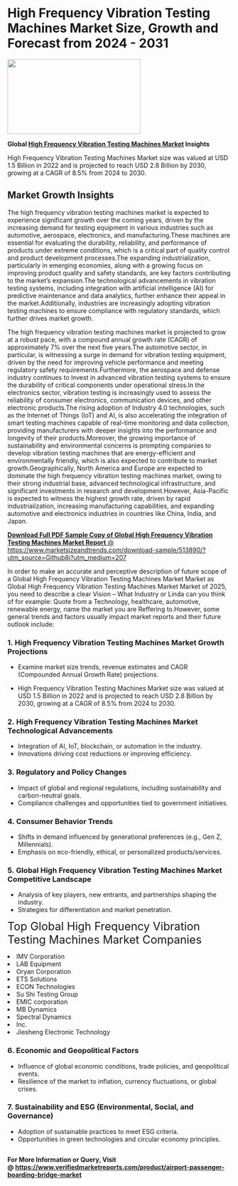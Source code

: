 <H1>High Frequency Vibration Testing Machines Market Size, Growth and Forecast from 2024 - 2031</H1><img class="aligncenter size-medium wp-image-584254" src="https://thirdeyenews.in/wp-content/uploads/2024/09/Global-Market-Research-300x168.jpeg" alt="" width="300" height="168" /><p><strong>Global&nbsp;<a href="https://www.marketsizeandtrends.com/download-sample/513890/?utm_source=Github8j?utm_medium=207">High Frequency Vibration Testing Machines Market</a> Insights</strong></p><p>High Frequency Vibration Testing Machines Market size was valued at USD 1.5 Billion in 2022 and is projected to reach USD 2.8 Billion by 2030, growing at a CAGR of 8.5% from 2024 to 2030.</p><p><h2>Market Growth Insights</h2> <p>The high frequency vibration testing machines market is expected to experience significant growth over the coming years, driven by the increasing demand for testing equipment in various industries such as automotive, aerospace, electronics, and manufacturing.These machines are essential for evaluating the durability, reliability, and performance of products under extreme conditions, which is a critical part of quality control and product development processes.The expanding industrialization, particularly in emerging economies, along with a growing focus on improving product quality and safety standards, are key factors contributing to the market’s expansion.The technological advancements in vibration testing systems, including integration with artificial intelligence (AI) for predictive maintenance and data analytics, further enhance their appeal in the market.Additionally, industries are increasingly adopting vibration testing machines to ensure compliance with regulatory standards, which further drives market growth.</p> <p><a href="#"></a></p> <p>The high frequency vibration testing machines market is projected to grow at a robust pace, with a compound annual growth rate (CAGR) of approximately 7% over the next five years.The automotive sector, in particular, is witnessing a surge in demand for vibration testing equipment, driven by the need for improving vehicle performance and meeting regulatory safety requirements.Furthermore, the aerospace and defense industry continues to invest in advanced vibration testing systems to ensure the durability of critical components under operational stress.In the electronics sector, vibration testing is increasingly used to assess the reliability of consumer electronics, communication devices, and other electronic products.The rising adoption of Industry 4.0 technologies, such as the Internet of Things (IoT) and AI, is also accelerating the integration of smart testing machines capable of real-time monitoring and data collection, providing manufacturers with deeper insights into the performance and longevity of their products.Moreover, the growing importance of sustainability and environmental concerns is prompting companies to develop vibration testing machines that are energy-efficient and environmentally friendly, which is also expected to contribute to market growth.Geographically, North America and Europe are expected to dominate the high frequency vibration testing machines market, owing to their strong industrial base, advanced technological infrastructure, and significant investments in research and development.However, Asia-Pacific is expected to witness the highest growth rate, driven by rapid industrialization, increasing manufacturing capabilities, and expanding automotive and electronics industries in countries like China, India, and Japan.</p> <p><a href="#"></p><p><span class=""><strong>Download Full PDF Sample Copy of Global High Frequency Vibration Testing Machines Market Report</strong> @ <a href="https://www.marketsizeandtrends.com/download-sample/513890/?utm_source=Github8j?utm_medium=207" target="_blank">https://www.marketsizeandtrends.com/download-sample/513890/?utm_source=Github8j?utm_medium=207</a></span></p><p>In order to make an accurate and perceptive description of future scope of a Global&nbsp;High Frequency Vibration Testing Machines Market Market as Global&nbsp;High Frequency Vibration Testing Machines Market Market of 2025, you need to describe a clear Vision &ndash; What Industry or Linda can you think of for example: Quote from a Technology, healthcare, automotive, renewable energy, name the market you are Reffering to.However, some general trends and factors usually impact market reports and their future outlook include:</p><h3>1.&nbsp;<strong>High Frequency Vibration Testing Machines Market Growth Projections</strong></h3><ul><li>Examine market size trends, revenue estimates and CAGR (Compounded Annual Growth Rate) projections.</li><li><p>High Frequency Vibration Testing Machines Market size was valued at USD 1.5 Billion in 2022 and is projected to reach USD 2.8 Billion by 2030, growing at a CAGR of 8.5% from 2024 to 2030.</p></li></ul><h3>2.&nbsp;<strong>High Frequency Vibration Testing Machines Market Technological Advancements</strong></h3><ul><li>Integration of AI, IoT, blockchain, or automation in the industry.</li><li>Innovations driving cost reductions or improving efficiency.</li></ul><h3>3.&nbsp;<strong>Regulatory and Policy Changes</strong></h3><ul><li>Impact of global and regional regulations, including sustainability and carbon-neutral goals.</li><li>Compliance challenges and opportunities tied to government initiatives.</li></ul><h3>4.&nbsp;<strong>Consumer Behavior Trends</strong></h3><ul><li>Shifts in demand influenced by generational preferences (e.g., Gen Z, Millennials).</li><li>Emphasis on eco-friendly, ethical, or personalized products/services.</li></ul><h3>5.&nbsp;<strong>Global High Frequency Vibration Testing Machines Market Competitive Landscape</strong></h3><ul><li>Analysis of key players, new entrants, and partnerships shaping the industry.</li><li>Strategies for differentiation and market penetration.</li></ul><p data-pm-slice="1 1 []"><span style="color: inherit; font-family: inherit; font-size: 25px;">Top Global High Frequency Vibration Testing Machines Market Companies</span></p><div class="" data-test-id=""><p><li>IMV Corporation</li><li> LAB Equipment</li><li> Oryan Corporation</li><li> ETS Solutions</li><li> ECON Technologies</li><li> Su Shi Testing Group</li><li> EMIC corporation</li><li> MB Dynamics</li><li> Spectral Dynamics</li><li> Inc.</li><li> Jiesheng Electronic Technology</li></p></div><h3>6.&nbsp;<strong>Economic and Geopolitical Factors</strong></h3><ul><li>Influence of global economic conditions, trade policies, and geopolitical events.</li><li>Resilience of the market to inflation, currency fluctuations, or global crises.</li></ul><h3>7.&nbsp;<strong>Sustainability and ESG (Environmental, Social, and Governance)</strong></h3><ul><li>Adoption of sustainable practices to meet ESG criteria.</li><li>Opportunities in green technologies and circular economy principles.</li></ul><h2><strong style="font-size: 14px;">For More Information or Query, Visit @&nbsp;</strong><a style="background-color: #ffffff; font-size: 14px;" href="https://www.marketsizeandtrends.com/report/high-frequency-vibration-testing-machines-market/" target="_blank">https://www.verifiedmarketreports.com/product/airport-passenger-boarding-bridge-market</a></h2>